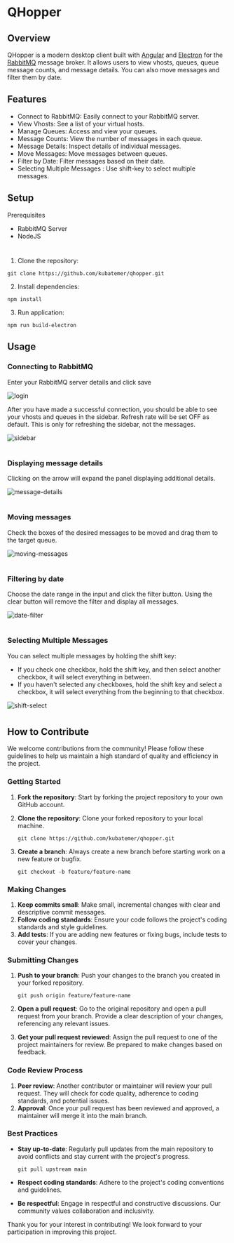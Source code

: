 # QHopper

## Overview
QHopper is a modern desktop client built with [Angular](https://angular.dev/) and [Electron](https://www.electronjs.org/) for the [RabbitMQ](https://www.rabbitmq.com/) message broker. It allows users to view vhosts, queues, queue message counts, and message details. You can also move messages and filter them by date.

## Features
- Connect to RabbitMQ: Easily connect to your RabbitMQ server.
- View Vhosts: See a list of your virtual hosts.
- Manage Queues: Access and view your queues.
- Message Counts: View the number of messages in each queue.
- Message Details: Inspect details of individual messages.
- Move Messages: Move messages between queues.
- Filter by Date: Filter messages based on their date.
- Selecting Multiple Messages : Use shift-key to select multiple messages.  

## Setup
Prerequisites
- RabbitMQ Server
- NodeJS
#
1. Clone the repository:
```
git clone https://github.com/kubatemer/qhopper.git
```

2. Install dependencies:
```
npm install
```
3. Run application:
```
npm run build-electron
```
## Usage
### Connecting to RabbitMQ
Enter your RabbitMQ server details and click save

![login](docs/login.gif)

After you have made a successful connection, you should be able to see your vhosts and queues in the sidebar. Refresh rate will be set OFF as default. This is only for refreshing the sidebar, not the messages.

![sidebar](docs/sidebar.gif)
#

### Displaying message details
Clicking on the arrow will expand the panel displaying additional details.

![message-details](docs/message-details.gif)
#

### Moving messages
Check the boxes of the desired messages to be moved and drag them to the target queue.

![moving-messages](docs/move-messages.gif)
#

### Filtering by date
Choose the date range in the input and click the filter button. Using the clear button will remove the filter and display all messages.

![date-filter](docs/date-filter.gif)
#

### Selecting Multiple Messages
You can select multiple messages by holding the shift key:

- If you check one checkbox, hold the shift key, and then select another checkbox, it will select everything in between.
- If you haven't selected any checkboxes, hold the shift key and select a checkbox, it will select everything from the beginning to that checkbox.

![shift-select](docs/shift-select.gif)
#

## How to Contribute

We welcome contributions from the community! Please follow these guidelines to help us maintain a high standard of quality and efficiency in the project.

### Getting Started

1.  **Fork the repository**: Start by forking the project repository to your own GitHub account.
2.  **Clone the repository**: Clone your forked repository to your local machine.
    
    ```
    git clone https://github.com/kubatemer/qhopper.git
    ```
    
4.  **Create a branch**: Always create a new branch before starting work on a new feature or bugfix.
    
    ```
    git checkout -b feature/feature-name
    ```

### Making Changes

1.  **Keep commits small**: Make small, incremental changes with clear and descriptive commit messages.
2.  **Follow coding standards**: Ensure your code follows the project's coding standards and style guidelines.
3.  **Add tests**: If you are adding new features or fixing bugs, include tests to cover your changes.

### Submitting Changes

1.  **Push to your branch**: Push your changes to the branch you created in your forked repository.
  
    ```
    git push origin feature/feature-name
    ```
    
3.  **Open a pull request**: Go to the original repository and open a pull request from your branch. Provide a clear description of your changes, referencing any relevant issues.
4.  **Get your pull request reviewed**: Assign the pull request to one of the project maintainers for review. Be prepared to make changes based on feedback.

### Code Review Process

1.  **Peer review**: Another contributor or maintainer will review your pull request. They will check for code quality, adherence to coding standards, and potential issues.
2.  **Approval**: Once your pull request has been reviewed and approved, a maintainer will merge it into the main branch.

### Best Practices

-   **Stay up-to-date**: Regularly pull updates from the main repository to avoid conflicts and stay current with the project's progress.
    
    ```
    git pull upstream main
    ```
    
-   **Respect coding standards**: Adhere to the project's coding conventions and guidelines.
-   **Be respectful**: Engage in respectful and constructive discussions. Our community values collaboration and inclusivity.

Thank you for your interest in contributing! We look forward to your participation in improving this project.
